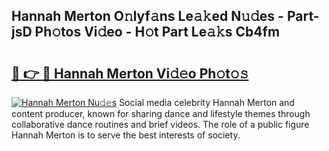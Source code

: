 ## Hannah Merton O𝚗lyf𝚊ns Le𝚊𝚔ed N𝚞𝚍es - Part-jsD Ph𝚘tos Vi𝚍eo - H𝚘t Part Le𝚊𝚔s Cb4fm

# <h2><a href="http://hf8wbr.feru.top/?c=Hannah+Merton">🔗 👉 🔴 Hannah Merton Vi𝚍𝚎o Ph𝚘t𝚘𝚜</a></h2>

[![Hannah Merton Nu𝚍𝚎s](https://i.imgur.com/0TWrTi3.gif)](http://hf8wbr.feru.top/?c=Hannah+Merton)
Social media celebrity Hannah Merton and content producer, known for sharing dance and lifestyle themes through collaborative dance routines and brief videos. The role of a public figure Hannah Merton is to serve the best interests of society. 
